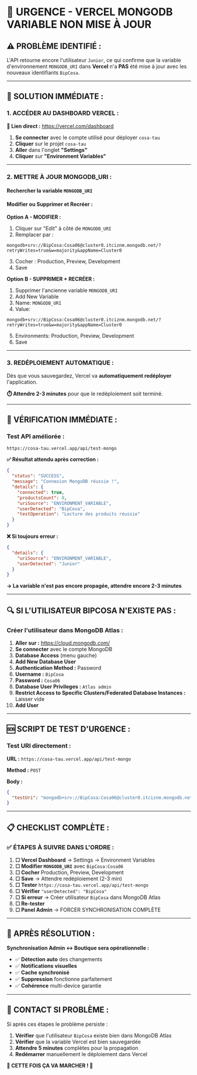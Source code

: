 # 🚨 URGENCE - VERCEL MONGODB VARIABLE NON MISE À JOUR

## ⚠️ **PROBLÈME IDENTIFIÉ :**

L'API retourne encore l'utilisateur `Junior`, ce qui confirme que la variable d'environnement `MONGODB_URI` dans **Vercel** n'a **PAS** été mise à jour avec les nouveaux identifiants `BipCosa`.

---

## 🎯 **SOLUTION IMMÉDIATE :**

### **1. ACCÉDER AU DASHBOARD VERCEL :**

**🔗 Lien direct :** https://vercel.com/dashboard

1. **Se connecter** avec le compte utilisé pour déployer `cosa-tau`
2. **Cliquer** sur le projet `cosa-tau`
3. **Aller** dans l'onglet **"Settings"**
4. **Cliquer** sur **"Environment Variables"**

---

### **2. METTRE À JOUR MONGODB_URI :**

#### **Rechercher la variable `MONGODB_URI`**

#### **Modifier** ou **Supprimer et Recréer :**

**Option A - MODIFIER :**
1. Cliquer sur "Edit" à côté de `MONGODB_URI`
2. Remplacer par :
```
mongodb+srv://BipCosa:Cosa06@cluster0.itciznm.mongodb.net/?retryWrites=true&w=majority&appName=Cluster0
```
3. Cocher : Production, Preview, Development
4. Save

**Option B - SUPPRIMER + RECRÉER :**
1. Supprimer l'ancienne variable `MONGODB_URI`
2. Add New Variable
3. Name: `MONGODB_URI`
4. Value: 
```
mongodb+srv://BipCosa:Cosa06@cluster0.itciznm.mongodb.net/?retryWrites=true&w=majority&appName=Cluster0
```
5. Environments: Production, Preview, Development
6. Save

---

### **3. REDÉPLOIEMENT AUTOMATIQUE :**

Dès que vous sauvegardez, Vercel va **automatiquement redéployer** l'application.

**⏱️ Attendre 2-3 minutes** pour que le redéploiement soit terminé.

---

## 🧪 **VÉRIFICATION IMMÉDIATE :**

### **Test API améliorée :**
```
https://cosa-tau.vercel.app/api/test-mongo
```

**✅ Résultat attendu après correction :**
```json
{
  "status": "SUCCESS",
  "message": "Connexion MongoDB réussie !",
  "details": {
    "connected": true,
    "productsCount": 0,
    "uriSource": "ENVIRONMENT_VARIABLE",
    "userDetected": "BipCosa",
    "testOperation": "Lecture des produits réussie"
  }
}
```

**❌ Si toujours erreur :**
```json
{
  "details": {
    "uriSource": "ENVIRONMENT_VARIABLE",
    "userDetected": "Junior"
  }
}
```
**→ La variable n'est pas encore propagée, attendre encore 2-3 minutes**

---

## 🔍 **SI L'UTILISATEUR BIPCOSA N'EXISTE PAS :**

### **Créer l'utilisateur dans MongoDB Atlas :**

1. **Aller sur :** https://cloud.mongodb.com/
2. **Se connecter** avec le compte MongoDB
3. **Database Access** (menu gauche)
4. **Add New Database User**
5. **Authentication Method :** Password
6. **Username :** `BipCosa`
7. **Password :** `Cosa06`
8. **Database User Privileges :** `Atlas admin`
9. **Restrict Access to Specific Clusters/Federated Database Instances :** Laisser vide
10. **Add User**

---

## 🆘 **SCRIPT DE TEST D'URGENCE :**

### **Test URI directement :**

**URL :** `https://cosa-tau.vercel.app/api/test-mongo`

**Method :** `POST`

**Body :**
```json
{
  "testUri": "mongodb+srv://BipCosa:Cosa06@cluster0.itciznm.mongodb.net/?retryWrites=true&w=majority&appName=Cluster0"
}
```

---

## 📋 **CHECKLIST COMPLÈTE :**

### ✅ **ÉTAPES À SUIVRE DANS L'ORDRE :**

1. **☐ Vercel Dashboard** → Settings → Environment Variables
2. **☐ Modifier `MONGODB_URI`** avec `BipCosa:Cosa06`
3. **☐ Cocher** Production, Preview, Development
4. **☐ Save** → Attendre redéploiement (2-3 min)
5. **☐ Tester** `https://cosa-tau.vercel.app/api/test-mongo`
6. **☐ Vérifier** `"userDetected": "BipCosa"`
7. **☐ Si erreur** → Créer utilisateur `BipCosa` dans MongoDB Atlas
8. **☐ Re-tester**
9. **☐ Panel Admin** → FORCER SYNCHRONISATION COMPLÈTE

---

## 🎉 **APRÈS RÉSOLUTION :**

**Synchronisation Admin ↔ Boutique sera opérationnelle :**

- ✅ **Détection auto** des changements
- ✅ **Notifications visuelles** 
- ✅ **Cache synchronisé** 
- ✅ **Suppression** fonctionne parfaitement
- ✅ **Cohérence** multi-device garantie

---

## 🚀 **CONTACT SI PROBLÈME :**

Si après ces étapes le problème persiste :

1. **Vérifier** que l'utilisateur `BipCosa` existe bien dans MongoDB Atlas
2. **Vérifier** que la variable Vercel est bien sauvegardée
3. **Attendre 5 minutes** complètes pour la propagation
4. **Redémarrer** manuellement le déploiement dans Vercel

**💪 CETTE FOIS ÇA VA MARCHER ! 🎯**